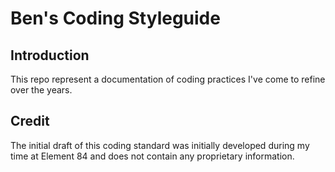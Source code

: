 # Ben's Coding Styleguide

## Introduction

This repo represent a documentation of coding practices I've come to refine over the years.

## Credit

The initial draft of this coding standard was initially developed during my time at Element 84 and does not contain any proprietary information.
